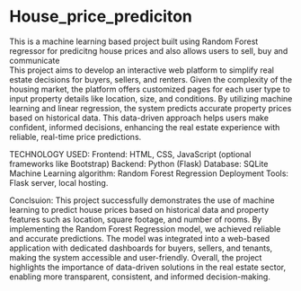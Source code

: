 # House_price_prediciton
This is a machine learning based project built using Random Forest regressor for predicitng house prices and also allows users to sell, buy and communicate                                                                                                         
This project aims to develop an interactive web platform to simplify real estate decisions for buyers, sellers, and renters. Given the complexity of the housing market, the platform offers customized pages for each user type to input property details like location, size, and conditions. By utilizing machine learning and linear regression, the system predicts accurate property prices based on historical data. This data-driven approach helps users make confident, informed decisions, enhancing the real estate experience with reliable, real-time price predictions. 

TECHNOLOGY USED: 
Frontend: HTML, CSS, JavaScript (optional frameworks like Bootstrap) 
Backend: Python (Flask) 
Database: SQLite 
Machine Learning algorithm: Random Forest Regression 
Deployment Tools: Flask server, local hosting. 

Conclsuion:
This project successfully demonstrates the use of machine learning to predict house prices based on historical data and property features such as location, square footage, and number of rooms. By implementing the Random Forest Regression model, we achieved reliable and accurate predictions. The model was integrated into a web-based application with dedicated dashboards for buyers, sellers, and tenants, making the system accessible and user-friendly. Overall, the project highlights the importance of data-driven solutions in the real estate sector, enabling more transparent, consistent, and informed decision-making.
